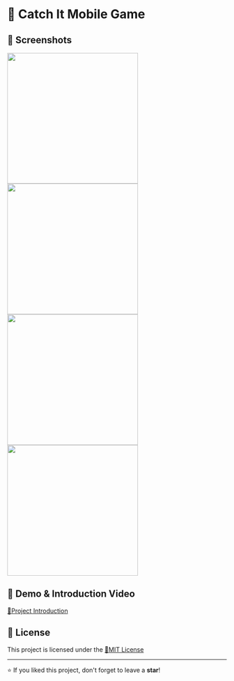 # 📌 Catch It Mobile Game

## 📸 Screenshots

<img src="https://github.com/user-attachments/assets/2910510e-bc95-4dcb-a5df-4d22f7fe5cc2" width="300">
<img src="https://github.com/user-attachments/assets/c8efafb1-a0a3-463d-ad70-92f4bcc7a920" width="300">
<img src="https://github.com/user-attachments/assets/9fd91942-a0f6-4522-9fcd-4d28903bb332" width="300">
<img src="https://github.com/user-attachments/assets/e20c980f-5975-47e1-9a90-1e38b05189f7" width="300">

## 🎥 Demo & Introduction Video

[🔹Project Introduction](https://www.youtube.com/watch?v=7VbQ3GpNsFM)

## 📄 License

This project is licensed under the [🔹MIT License](https://github.com/Cyberobo/Calculator-Mobile-App/blob/main/License.txt)

---

⭐ If you liked this project, don't forget to leave a **star**!
